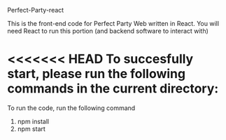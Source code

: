 Perfect-Party-react

This is the front-end code for Perfect Party Web written in React.
You will need React to run this portion (and backend software to interact with)

<<<<<<< HEAD
To succesfully start, please run the following commands in the current directory:
=======
To run the code, run the following command

1. npm install
2. npm start
